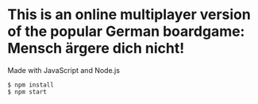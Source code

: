# This is an online multiplayer version of the popular German boardgame: Mensch ärgere dich nicht!

Made with JavaScript and Node.js

```
$ npm install
$ npm start
```
